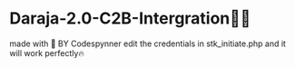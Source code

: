 # Daraja-2.0-C2B-Intergration👨‍💻
made with 💖 BY Codespynner 
edit the credentials in stk_initiate.php and it will work perfectly🔥
